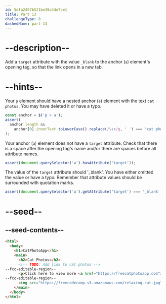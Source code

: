 ```yaml
---
id: 5dfa2407b521be39a3de7be1
title: Part 13
challengeType: 0
dashedName: part-13
---
```


# --description--

Add a `target` attribute with the value `_blank` to the anchor (`a`) element's opening tag, so that the link opens in a new tab.

# --hints--

Your `p` element should have a nested anchor (`a`) element with the text `cat photos`. You may have deleted it or have a typo.

```js
const anchor = $('p > a');
assert(
  anchor.length &&
    anchor[0].innerText.toLowerCase().replace(/\s+/g, ' ') === 'cat photos'
);
```

Your anchor (`a`) element does not have a `target` attribute. Check that there is a space after the opening tag's name and/or there are spaces before all attribute names.

```js
assert(document.querySelector('a').hasAttribute('target'));
```

The value of the `target` attribute should '\_blank'. You have either omitted the value or have a typo. Remember that attribute values should be surrounded with quotation marks.

```js
assert(document.querySelector('a').getAttribute('target') === '_blank');
```

# --seed--

## --seed-contents--

```html
<html>
  <body>
    <h1>CatPhotoApp</h1>
    <main>
      <h2>Cat Photos</h2>
      <!-- TODO: Add link to cat photos -->
--fcc-editable-region--
      <p>Click here to view more <a href="https://freecatphotoapp.com">cat photos</a>.</p>
--fcc-editable-region--
      <img src="https://freecodecamp.s3.amazonaws.com/relaxing-cat.jpg" alt="A cute orange cat lying on its back.">
    </main>
  </body>
</html>
```

